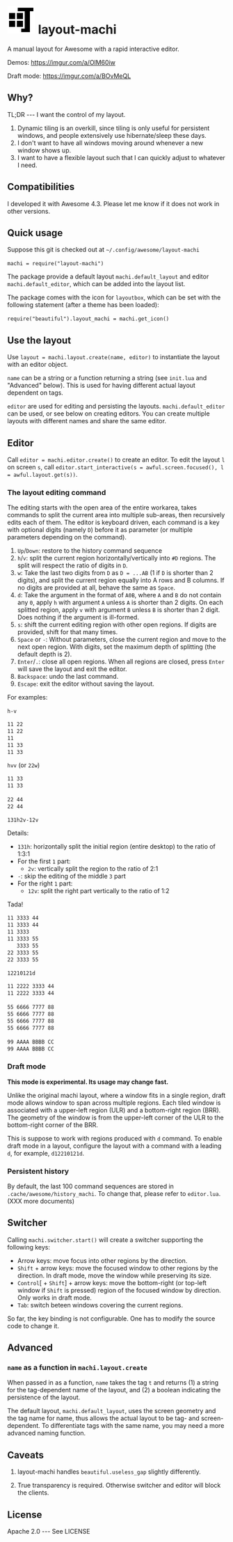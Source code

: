 # ![](icon.png) layout-machi

A manual layout for Awesome with a rapid interactive editor.

Demos: https://imgur.com/a/OlM60iw

Draft mode: https://imgur.com/a/BOvMeQL

## Why?

TL;DR --- I want the control of my layout.

1. Dynamic tiling is an overkill, since tiling is only useful for persistent windows, and people extensively use hibernate/sleep these days.
2. I don't want to have all windows moving around whenever a new window shows up.
3. I want to have a flexible layout such that I can quickly adjust to whatever I need.

## Compatibilities

I developed it with Awesome 4.3.
Please let me know if it does not work in other versions.

## Quick usage

Suppose this git is checked out at `~/.config/awesome/layout-machi`

`machi = require("layout-machi")`

The package provide a default layout `machi.default_layout` and editor `machi.default_editor`, which can be added into the layout list.

The package comes with the icon for `layoutbox`, which can be set with the following statement (after a theme has been loaded):

`require("beautiful").layout_machi = machi.get_icon()`

## Use the layout

Use `layout = machi.layout.create(name, editor)` to instantiate the layout with an editor object.

`name` can be a string or a function returning a string (see `init.lua` and "Advanced" below).
This is used for having different actual layout dependent on tags.

`editor` are used for editing and persisting the layouts.
`machi.default_editor` can be used, or see below on creating editors.
You can create multiple layouts with different names and share the same editor.

## Editor

Call `editor = machi.editor.create()` to create an editor.
To edit the layout `l` on screen `s`, call `editor.start_interactive(s = awful.screen.focused(), l = awful.layout.get(s))`.

### The layout editing command

The editing starts with the open area of the entire workarea, takes commands to split the current area into multiple sub-areas, then recursively edits each of them.
The editor is keyboard driven, each command is a key with optional digits (namely `D`) before it as parameter (or multiple parameters depending on the command).

1. `Up`/`Down`: restore to the history command sequence
2. `h`/`v`: split the current region horizontally/vertically into `#D` regions. The split will respect the ratio of digits in `D`.
3. `w`: Take the last two digits from `D` as `D = ...AB` (1 if `D` is shorter than 2 digits), and split the current region equally into A rows and B columns. If no digits are provided at all, behave the same as `Space`.
4. `d`: Take the argument in the format of `A0B`, where `A` and `B` do not contain any `0`, apply `h` with argument `A` unless `A` is shorter than 2 digits. On each splitted region, apply `v` with argument `B` unless `B` is shorter than 2 digit. Does nothing if the argument is ill-formed.
5. `s`: shift the current editing region with other open regions. If digits are provided, shift for that many times.
6. `Space` or `-`: Without parameters, close the current region and move to the next open region. With digits, set the maximum depth of splitting (the default depth is 2).
7. `Enter`/`.`: close all open regions. When all regions are closed, press `Enter` will save the layout and exit the editor.
8. `Backspace`: undo the last command.
9. `Escape`: exit the editor without saving the layout.

For examples:

`h-v`

```
11 22
11 22
11
11 33
11 33
```


`hvv` (or `22w`)

```
11 33
11 33

22 44
22 44
```


`131h2v-12v`

Details:

 - `131h`: horizontally split the initial region (entire desktop) to the ratio of 1:3:1
 - For the first `1` part:
   - `2v`: vertically split the region to the ratio of 2:1
 - `-`: skip the editing of the middle `3` part
 - For the right `1` part:
   - `12v`: split the right part vertically to the ratio of 1:2

Tada!

```
11 3333 44
11 3333 44
11 3333
11 3333 55
   3333 55
22 3333 55
22 3333 55
```


`12210121d`

```
11 2222 3333 44
11 2222 3333 44

55 6666 7777 88
55 6666 7777 88
55 6666 7777 88
55 6666 7777 88

99 AAAA BBBB CC
99 AAAA BBBB CC
```

### Draft mode

__This mode is experimental. Its usage may change fast.__

Unlike the original machi layout, where a window fits in a single region, draft mode allows window to span across multiple regions.
Each tiled window is associated with a upper-left region (ULR) and a bottom-right region (BRR).
The geometry of the window is from the upper-left corner of the ULR to the bottom-right corner of the BRR.

This is suppose to work with regions produced with `d` command.
To enable draft mode in a layout, configure the layout with a command with a leading `d`, for example, `d12210121d`.

### Persistent history

By default, the last 100 command sequences are stored in `.cache/awesome/history_machi`.
To change that, please refer to `editor.lua`. (XXX more documents)

## Switcher

Calling `machi.switcher.start()` will create a switcher supporting the following keys:

 - Arrow keys: move focus into other regions by the direction.
 - `Shift` + arrow keys: move the focused window to other regions by the direction. In draft mode, move the window while preserving its size.
 - `Control`[ + `Shift`] + arrow keys: move the bottom-right (or top-left window if `Shift` is pressed) region of the focused window by direction. Only works in draft mode.
 - `Tab`: switch beteen windows covering the current regions.

So far, the key binding is not configurable. One has to modify the source code to change it.

## Advanced

### `name` as a function in `machi.layout.create`

When passed in as a function, `name` takes the tag `t` and returns (1) a string for the tag-dependent name of the layout, and (2) a boolean indicating the persistence of the layout.

The default layout, `machi.default_layout`, uses the screen geometry and the tag name for name, thus allows the actual layout to be tag- and screen-dependent.
To differentiate tags with the same name, you may need a more advanced naming function.

## Caveats

1. layout-machi handles `beautiful.useless_gap` slightly differently.

2. True transparency is required. Otherwise switcher and editor will block the clients.

## License

Apache 2.0 --- See LICENSE
